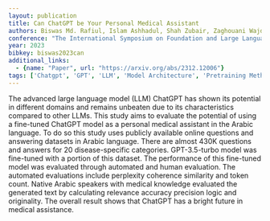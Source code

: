 ```yaml
---
layout: publication
title: Can ChatGPT be Your Personal Medical Assistant
authors: Biswas Md. Rafiul, Islam Ashhadul, Shah Zubair, Zaghouani Wajdi, Belhaouari Samir Brahim
conference: "The International Symposium on Foundation and Large Language Models"
year: 2023
bibkey: biswas2023can
additional_links:
  - {name: "Paper", url: "https://arxiv.org/abs/2312.12006"}
tags: ['Chatgpt', 'GPT', 'LLM', 'Model Architecture', 'Pretraining Methods']
---
```

The advanced large language model (LLM) ChatGPT has shown its potential in different domains and remains unbeaten due to its characteristics compared to other LLMs. This study aims to evaluate the potential of using a fine-tuned ChatGPT model as a personal medical assistant in the Arabic language. To do so this study uses publicly available online questions and answering datasets in Arabic language. There are almost 430K questions and answers for 20 disease-specific categories. GPT-3.5-turbo model was fine-tuned with a portion of this dataset. The performance of this fine-tuned model was evaluated through automated and human evaluation. The automated evaluations include perplexity coherence similarity and token count. Native Arabic speakers with medical knowledge evaluated the generated text by calculating relevance accuracy precision logic and originality. The overall result shows that ChatGPT has a bright future in medical assistance.
